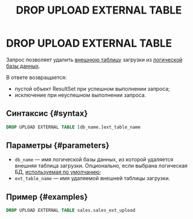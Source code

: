 ﻿---
layout: default
title: DROP UPLOAD EXTERNAL TABLE
nav_order: 20
parent: Запросы SQL+
grand_parent: Справочная информация
has_children: false
has_toc: false
---

# DROP UPLOAD EXTERNAL TABLE

Запрос позволяет удалить [внешнюю таблицу](../../../overview/main_concepts/external_table/external_table.md) 
загрузки из [логической базы данных](../../../overview/main_concepts/logical_db/logical_db.md).

В ответе возвращается:
*   пустой объект ResultSet при успешном выполнении запроса;
*   исключение при неуспешном выполнении запроса.

## Синтаксис {#syntax}

```sql
DROP UPLOAD EXTERNAL TABLE [db_name.]ext_table_name
```

## Параметры {#parameters}

*   `db_name` — имя логической базы данных, из которой удаляется внешняя таблица загрузки. Опционально, 
    если выбрана логическая БД, [используемая по умолчанию](../../../working_with_system/other_features/default_db_set-up/default_db_set-up.md);
*   `ext_table_name` — имя удаляемой внешней таблицы загрузки.

## Пример {#examples}

```sql
DROP UPLOAD EXTERNAL TABLE sales.sales_ext_upload
```